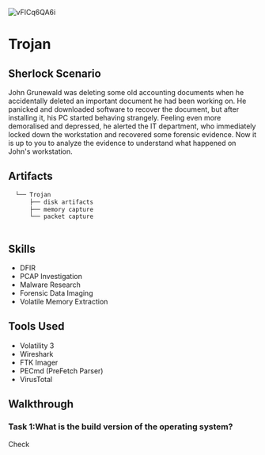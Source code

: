 
![vFICq6QA6i](https://github.com/user-attachments/assets/366e4b8f-f8a6-4817-b977-f65b882edd36)

# Trojan

## Sherlock Scenario
John Grunewald was deleting some old accounting documents when he accidentally deleted an important document he had been working on. He panicked and downloaded software to recover the document, but after installing it, his PC started behaving strangely. Feeling even more demoralised and depressed, he alerted the IT department, who immediately locked down the workstation and recovered some forensic evidence. Now it is up to you to analyze the evidence to understand what happened on John's workstation.

## Artifacts
```bash
  └── Trojan
      ├── disk artifacts
      ├── memory capture
      └── packet capture
  
```

## Skills
- DFIR
- PCAP Investigation
- Malware Research
- Forensic Data Imaging
- Volatile Memory Extraction

## Tools Used
- Volatility 3
- Wireshark
- FTK Imager
- PECmd (PreFetch Parser)
- VirusTotal

## Walkthrough

### Task 1:What is the build version of the operating system?
Check 

